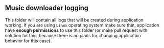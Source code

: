 ## Music downloader logging
This folder will contain all logs that will be created during application working.
If you are using `Linux` operating system make sure that, application have **enough
permissions** to use this folder (or make pull request with solution for this,
because there is no plans for changing application behavior for this case).
